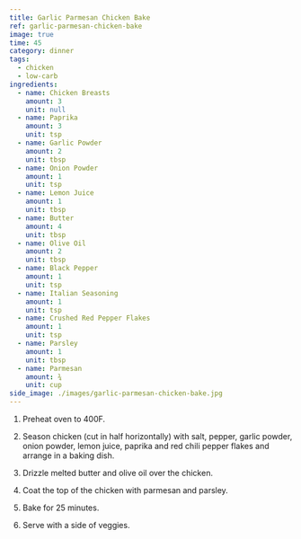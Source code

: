 ```yaml
---
title: Garlic Parmesan Chicken Bake
ref: garlic-parmesan-chicken-bake
image: true
time: 45
category: dinner
tags:
  - chicken
  - low-carb
ingredients:
  - name: Chicken Breasts
    amount: 3
    unit: null
  - name: Paprika
    amount: 3
    unit: tsp
  - name: Garlic Powder
    amount: 2
    unit: tbsp
  - name: Onion Powder
    amount: 1
    unit: tsp
  - name: Lemon Juice
    amount: 1
    unit: tbsp
  - name: Butter
    amount: 4
    unit: tbsp
  - name: Olive Oil
    amount: 2
    unit: tbsp
  - name: Black Pepper
    amount: 1
    unit: tsp
  - name: Italian Seasoning
    amount: 1
    unit: tsp
  - name: Crushed Red Pepper Flakes
    amount: 1
    unit: tsp
  - name: Parsley
    amount: 1
    unit: tbsp
  - name: Parmesan
    amount: ¾
    unit: cup
side_image: ./images/garlic-parmesan-chicken-bake.jpg
---
```


1. Preheat oven to 400F. 

2. Season chicken (cut in half horizontally) with salt, pepper, garlic powder, onion powder, lemon juice, paprika and red chili pepper flakes and arrange in a baking dish. 

3. Drizzle melted butter and olive oil over the chicken.

4. Coat the top of the chicken with parmesan and parsley.

5. Bake for 25 minutes. 

6. Serve with a side of veggies.
